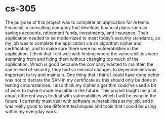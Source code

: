 # cs-305

The purpose of this project was to complete an application for Artemis Financial, a consulting company that develops financial plans such as savings accounts, retirement funds, investments, and insurance. Their application needed to be modernized to meet today’s security standards, so my job was to complete the application via an algorithm cipher and certification, and to make sure there were no vulnerabilities in the application. I think that I did well with finding where the vulnerabilities were stemming from and fixing them without changing too much of the application. Which is good because the company wanted to maintain the same level of security, they had so minimal changes to dependencies was important to try and maintain. One thing that I think I could have done better was not to declare the SAN in my certificate as this should only be done in testing circumstances. I also think my cipher algorithm could’ve used a bit of work to make it more reusable in the future. This project taught me a lot about different ways to deal with vulnerabilities which I will be using in the future. I currently must deal with software vulnerabilities at my job, and it was really good to see different techniques and tools that I could be using within my everyday work. 
